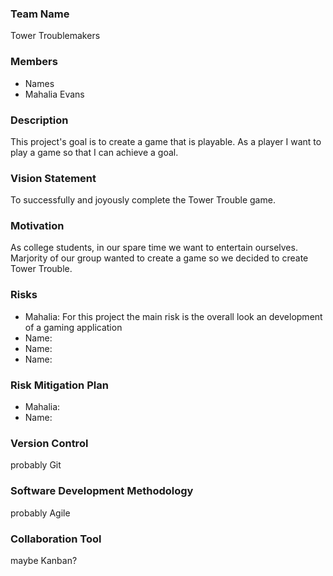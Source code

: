 ### Team Name

Tower Troublemakers 

### Members

- Names 
- Mahalia Evans

### Description
This project's goal is to create a game that is playable.
As a player I want to play a game so that I can achieve a goal. 

### Vision Statement

To successfully and joyously complete the Tower Trouble game. 

### Motivation

As college students, in our spare time we want to entertain ourselves. Marjority of our group wanted to create a game so we decided to create Tower Trouble. 

### Risks

- Mahalia: For this project the main risk is the overall look an development of a gaming application 
- Name: 
- Name: 
- Name: 

### Risk Mitigation Plan

- Mahalia: 
- Name: 

### Version Control

probably Git

### Software Development Methodology

probably Agile

### Collaboration Tool

maybe Kanban?



